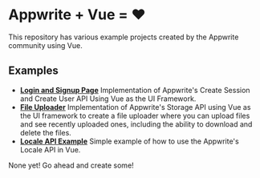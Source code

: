# Appwrite + Vue = ❤️

This repository has various example projects created by the Appwrite community using Vue.

## Examples
- [**Login and Signup Page**](/example-auth/) Implementation of Appwrite's Create Session and Create User API Using Vue as the UI Framework.
- [**File Uploader**](/example-fileupload/) Implementation of Appwrite's Storage API using Vue as the UI framework to create a file uploader where you can upload files and see recently uploaded ones, including the ability to download and delete the files.
- [**Locale API Example**](/example-locale_api/) Simple example of how to use the Appwrite's Locale API in Vue.

None yet! Go ahead and create some!
